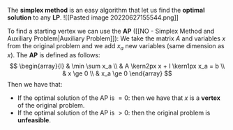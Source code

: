 The **simplex method** is an easy algorithm that let us find the **optimal solution** to any **LP**.
![[Pasted image 20220627155544.png]]

To find a starting vertex we can use the **AP** ([[NO - Simplex Method and Auxiliary Problem|Auxiliary Problem]]):
We take the matrix $A$ and variables $x$ from the original problem and we add $x_a$ new variables (same dimension as $x$).
The **AP** is defined as follows:
$$
\begin{array}{l}
& \min \sum x_a
\\
& A \kern2px x + I \kern1px x_a = b
\\
& x \ge 0
\\
& x_a \ge 0
\end{array}
$$
Then we have that:
- If the optimal solution of the AP is $= 0$: then we have that $x$ is a **vertex** of the original problem.
- If the optimal solution of the AP is $> 0$: then the original problem is **unfeasible**.
